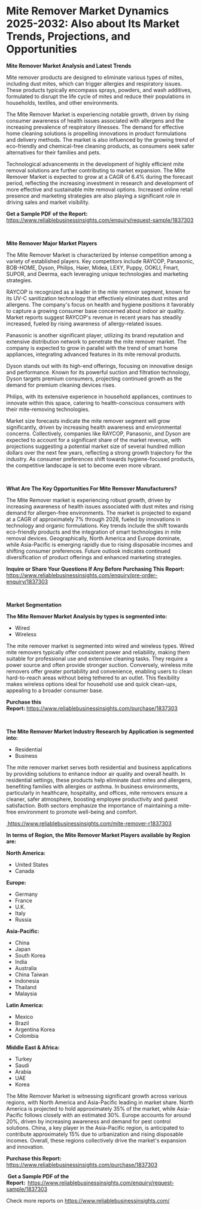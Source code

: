 <p><h1>Mite Remover Market Dynamics 2025-2032: Also about Its Market Trends, Projections, and Opportunities</h1></p><p><strong>Mite Remover Market Analysis and Latest Trends</strong></p>
<p><p>Mite remover products are designed to eliminate various types of mites, including dust mites, which can trigger allergies and respiratory issues. These products typically encompass sprays, powders, and wash additives, formulated to disrupt the life cycle of mites and reduce their populations in households, textiles, and other environments.</p><p>The Mite Remover Market is experiencing notable growth, driven by rising consumer awareness of health issues associated with allergens and the increasing prevalence of respiratory illnesses. The demand for effective home cleaning solutions is propelling innovations in product formulations and delivery methods. The market is also influenced by the growing trend of eco-friendly and chemical-free cleaning products, as consumers seek safer alternatives for their families and pets.</p><p>Technological advancements in the development of highly efficient mite removal solutions are further contributing to market expansion. The Mite Remover Market is expected to grow at a CAGR of 6.4% during the forecast period, reflecting the increasing investment in research and development of more effective and sustainable mite removal options. Increased online retail presence and marketing strategies are also playing a significant role in driving sales and market visibility.</p></p>
<p><strong>Get a Sample PDF of the Report:&nbsp;</strong> <a href="https://www.reliablebusinessinsights.com/enquiry/request-sample/1837303?utm_campaign=2099&utm_medium=2&utm_source=Github&utm_content=ia&utm_term=22022025&utm_id=mite-remover">https://www.reliablebusinessinsights.com/enquiry/request-sample/1837303</a></p>
<p>&nbsp;</p>
<p><strong>Mite Remover Major Market Players</strong></p>
<p><p>The Mite Remover Market is characterized by intense competition among a variety of established players. Key competitors include RAYCOP, Panasonic, BOB-HOME, Dyson, Philips, Haier, Midea, LEXY, Puppy, OOKLI, Fmart, SUPOR, and Deerma, each leveraging unique technologies and marketing strategies.</p><p>RAYCOP is recognized as a leader in the mite remover segment, known for its UV-C sanitization technology that effectively eliminates dust mites and allergens. The company's focus on health and hygiene positions it favorably to capture a growing consumer base concerned about indoor air quality. Market reports suggest RAYCOP's revenue in recent years has steadily increased, fueled by rising awareness of allergy-related issues.</p><p>Panasonic is another significant player, utilizing its brand reputation and extensive distribution network to penetrate the mite remover market. The company is expected to grow in parallel with the trend of smart home appliances, integrating advanced features in its mite removal products. </p><p>Dyson stands out with its high-end offerings, focusing on innovative design and performance. Known for its powerful suction and filtration technology, Dyson targets premium consumers, projecting continued growth as the demand for premium cleaning devices rises.</p><p>Philips, with its extensive experience in household appliances, continues to innovate within this space, catering to health-conscious consumers with their mite-removing technologies.</p><p>Market size forecasts indicate the mite remover segment will grow significantly, driven by increasing health awareness and environmental concerns. Collectively, companies like RAYCOP, Panasonic, and Dyson are expected to account for a significant share of the market revenue, with projections suggesting a potential market size of several hundred million dollars over the next few years, reflecting a strong growth trajectory for the industry. As consumer preferences shift towards hygiene-focused products, the competitive landscape is set to become even more vibrant.</p></p>
<p>&nbsp;</p>
<p><strong>What Are The Key Opportunities For Mite Remover Manufacturers?</strong></p>
<p><p>The Mite Remover market is experiencing robust growth, driven by increasing awareness of health issues associated with dust mites and rising demand for allergen-free environments. The market is projected to expand at a CAGR of approximately 7% through 2028, fueled by innovations in technology and organic formulations. Key trends include the shift towards eco-friendly products and the integration of smart technologies in mite removal devices. Geographically, North America and Europe dominate, while Asia-Pacific is emerging rapidly due to rising disposable incomes and shifting consumer preferences. Future outlook indicates continued diversification of product offerings and enhanced marketing strategies.</p></p>
<p><strong>Inquire or Share Your Questions If Any Before Purchasing This Report:</strong> <a href="https://www.reliablebusinessinsights.com/enquiry/pre-order-enquiry/1837303?utm_campaign=2099&utm_medium=2&utm_source=Github&utm_content=ia&utm_term=22022025&utm_id=mite-remover">https://www.reliablebusinessinsights.com/enquiry/pre-order-enquiry/1837303</a></p>
<p>&nbsp;</p>
<p><strong>Market Segmentation</strong></p>
<p><strong>The Mite Remover Market Analysis by types is segmented into:</strong></p>
<p><ul><li>Wired</li><li>Wireless</li></ul></p>
<p><p>The mite remover market is segmented into wired and wireless types. Wired mite removers typically offer consistent power and reliability, making them suitable for professional use and extensive cleaning tasks. They require a power source and often provide stronger suction. Conversely, wireless mite removers offer greater portability and convenience, enabling users to clean hard-to-reach areas without being tethered to an outlet. This flexibility makes wireless options ideal for household use and quick clean-ups, appealing to a broader consumer base.</p></p>
<p><strong>Purchase this Report:&nbsp;</strong><a href="https://www.reliablebusinessinsights.com/purchase/1837303?utm_campaign=2099&utm_medium=2&utm_source=Github&utm_content=ia&utm_term=22022025&utm_id=mite-remover">https://www.reliablebusinessinsights.com/purchase/1837303</a></p>
<p>&nbsp;</p>
<p><strong>The Mite Remover Market Industry Research by Application is segmented into:</strong></p>
<p><ul><li>Residential</li><li>Business</li></ul></p>
<p><p>The mite remover market serves both residential and business applications by providing solutions to enhance indoor air quality and overall health. In residential settings, these products help eliminate dust mites and allergens, benefiting families with allergies or asthma. In business environments, particularly in healthcare, hospitality, and offices, mite removers ensure a cleaner, safer atmosphere, boosting employee productivity and guest satisfaction. Both sectors emphasize the importance of maintaining a mite-free environment to promote well-being and comfort.</p></p>
<p><a href="https://www.reliablebusinessinsights.com/mite-remover-r1837303?utm_campaign=2099&utm_medium=2&utm_source=Github&utm_content=ia&utm_term=22022025&utm_id=mite-remover">&nbsp;https://www.reliablebusinessinsights.com/mite-remover-r1837303</a></p>
<p><strong>In terms of Region, the Mite Remover Market Players available by Region are:</strong></p>
<p>
    <p> <strong> North America: </strong>
        <ul>
            <li>United States</li>
            <li>Canada</li>
        </ul>
        </p> 
    <p> <strong> Europe: </strong>
        <ul>
            <li>Germany</li>
            <li>France</li>
            <li>U.K.</li>
            <li>Italy</li>
            <li>Russia</li>
        </ul>
        </p> 
    <p> <strong> Asia-Pacific: </strong>
        <ul>
            <li>China</li>
            <li>Japan</li>
            <li>South Korea</li>
            <li>India</li>
            <li>Australia</li>
            <li>China Taiwan</li>
            <li>Indonesia</li>
            <li>Thailand</li>
            <li>Malaysia</li>
        </ul>
        </p> 
    <p> <strong> Latin America: </strong>
        <ul>
            <li>Mexico</li>
            <li>Brazil</li>
            <li>Argentina Korea</li>
            <li>Colombia</li>
        </ul>
        </p> 
    <p> <strong> Middle East & Africa: </strong>
        <ul>
            <li>Turkey</li>
            <li>Saudi</li>
            <li>Arabia</li>
            <li>UAE</li>
            <li>Korea</li>
        </ul>
    </p>
    </p>
<p><p>The Mite Remover Market is witnessing significant growth across various regions, with North America and Asia-Pacific leading in market share. North America is projected to hold approximately 35% of the market, while Asia-Pacific follows closely with an estimated 30%. Europe accounts for around 20%, driven by increasing awareness and demand for pest control solutions. China, a key player in the Asia-Pacific region, is anticipated to contribute approximately 15% due to urbanization and rising disposable incomes. Overall, these regions collectively drive the market's expansion and innovation.</p></p>
<p><strong>Purchase this Report: </strong><a href="https://www.reliablebusinessinsights.com/purchase/1837303?utm_campaign=2099&utm_medium=2&utm_source=Github&utm_content=ia&utm_term=22022025&utm_id=mite-remover">https://www.reliablebusinessinsights.com/purchase/1837303</a></p>
<p>&nbsp;<strong>Get a Sample PDF of the Report:&nbsp;&nbsp;</strong><a href="https://www.reliablebusinessinsights.com/enquiry/request-sample/1837303?utm_campaign=2099&utm_medium=2&utm_source=Github&utm_content=ia&utm_term=22022025&utm_id=mite-remover">https://www.reliablebusinessinsights.com/enquiry/request-sample/1837303</a></p>
<p><strong></strong></p>
<p>Check more reports on <a href="https://www.reliablebusinessinsights.com/?utm_campaign=2099&utm_medium=2&utm_source=Github&utm_content=ia&utm_term=22022025&utm_id=mite-remover">https://www.reliablebusinessinsights.com/</a></p>